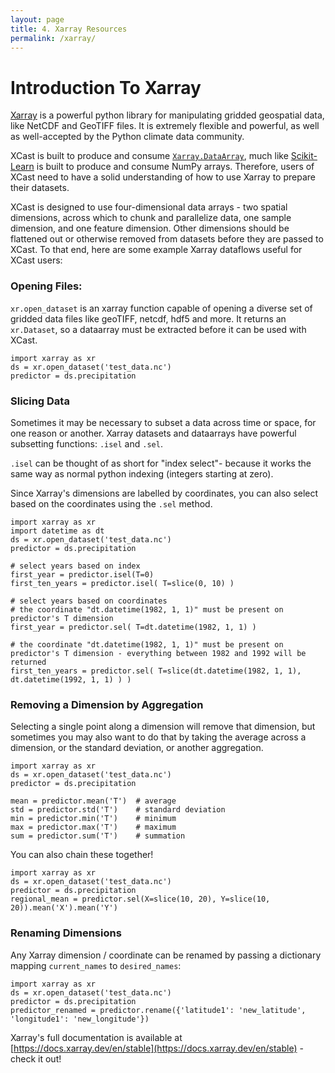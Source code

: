 ```yaml
---
layout: page
title: 4. Xarray Resources
permalink: /xarray/ 
---
```


# Introduction To Xarray

[Xarray](https://docs.xarray.dev/en/stable/) is a powerful python library for manipulating gridded geospatial data, like NetCDF and GeoTIFF files. It is extremely flexible and powerful, as well as well-accepted by the Python climate data community. 

XCast is built to produce and consume [```Xarray.DataArray```](https://docs.xarray.dev/en/stable/generated/xarray.DataArray.html), much like [Scikit-Learn](https://scikit-learn.org/) is built to produce and consume NumPy arrays. Therefore, users of XCast need to have a solid understanding of how to use Xarray to prepare their datasets. 

XCast is designed to use four-dimensional data arrays - two spatial dimensions, across which to chunk and parallelize data, one sample dimension, and one feature dimension. Other dimensions should be flattened out or otherwise removed from datasets before they are passed to XCast. To that end, here are some example Xarray dataflows useful for XCast users: 

### Opening Files: 

```xr.open_dataset``` is an xarray function capable of opening a diverse set of gridded data files like geoTIFF, netcdf, hdf5 and more. It returns an ```xr.Dataset```, so a dataarray must be extracted before it can be used with XCast. 

```
import xarray as xr 
ds = xr.open_dataset('test_data.nc') 
predictor = ds.precipitation
```

### Slicing Data 

Sometimes it may be necessary to subset a data across time or space, for one reason or another. Xarray datasets and dataarrays have powerful subsetting functions: ```.isel``` and ```.sel```. 

```.isel``` can be thought of as short for "index select"- because it works the same way as normal python indexing (integers starting at zero). 

Since Xarray's dimensions are labelled by coordinates, you can also select based on the coordinates using the ```.sel``` method. 

```
import xarray as xr 
import datetime as dt
ds = xr.open_dataset('test_data.nc') 
predictor = ds.precipitation

# select years based on index
first_year = predictor.isel(T=0) 
first_ten_years = predictor.isel( T=slice(0, 10) )

# select years based on coordinates
# the coordinate "dt.datetime(1982, 1, 1)" must be present on predictor's T dimension
first_year = predictor.sel( T=dt.datetime(1982, 1, 1) )  

# the coordinate "dt.datetime(1982, 1, 1)" must be present on predictor's T dimension - everything between 1982 and 1992 will be returned
first_ten_years = predictor.sel( T=slice(dt.datetime(1982, 1, 1), dt.datetime(1992, 1, 1) ) )   
```

### Removing a Dimension by Aggregation

Selecting a single point along a dimension will remove that dimension, but sometimes you may also want to do that by taking the average across a dimension, or the standard deviation, or another aggregation. 

```
import xarray as xr 
ds = xr.open_dataset('test_data.nc') 
predictor = ds.precipitation

mean = predictor.mean('T')  # average 
std = predictor.std('T')    # standard deviation 
min = predictor.min('T')    # minimum 
max = predictor.max('T')    # maximum
sum = predictor.sum('T')    # summation 
``` 


You can also chain these together! 

```
import xarray as xr 
ds = xr.open_dataset('test_data.nc') 
predictor = ds.precipitation
regional_mean = predictor.sel(X=slice(10, 20), Y=slice(10, 20)).mean('X').mean('Y') 
``` 

### Renaming Dimensions

Any Xarray dimension / coordinate can be renamed by passing a dictionary mapping ```current_names``` to ```desired_names```: 

```
import xarray as xr 
ds = xr.open_dataset('test_data.nc') 
predictor = ds.precipitation
predictor_renamed = predictor.rename({'latitude1': 'new_latitude', 'longitude1': 'new_longitude'}) 
```



Xarray's full documentation is available at [https://docs.xarray.dev/en/stable](https://docs.xarray.dev/en/stable) - check it out! 




